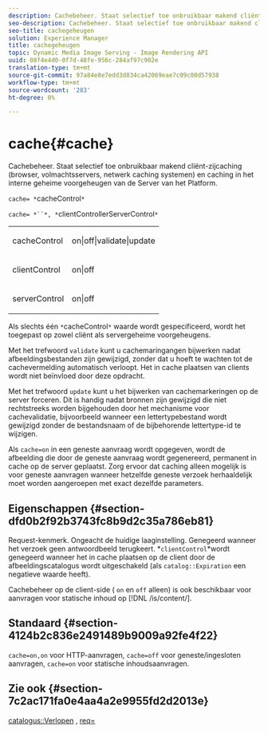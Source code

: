 ```yaml
---
description: Cachebeheer. Staat selectief toe onbruikbaar makend cliënt-zijcaching (browser, volmachtsservers, netwerk caching systemen) en caching in het interne geheime voorgeheugen van de Server van het Platform.
seo-description: Cachebeheer. Staat selectief toe onbruikbaar makend cliënt-zijcaching (browser, volmachtsservers, netwerk caching systemen) en caching in het interne geheime voorgeheugen van de Server van het Platform.
seo-title: cachegeheugen
solution: Experience Manager
title: cachegeheugen
topic: Dynamic Media Image Serving - Image Rendering API
uuid: 08f4e4d0-0f7d-48fe-956c-284af97c902e
translation-type: tm+mt
source-git-commit: 97a84e8e7edd3d834ca42069eae7c09c00d57938
workflow-type: tm+mt
source-wordcount: '283'
ht-degree: 0%

---
```



# cache{#cache}

Cachebeheer. Staat selectief toe onbruikbaar makend cliënt-zijcaching (browser, volmachtsservers, netwerk caching systemen) en caching in het interne geheime voorgeheugen van de Server van het Platform.

`cache= *`cacheControl`*`

`cache= *``*, *`clientControllerServerControl`*`

<table id="simpletable_70ACECAEA02F400C83B598FA13F1D00B"> 
 <tr class="strow"> 
  <td class="stentry"> <p><span class="codeph"> <span class="varname"> cacheControl</span></span> </p> </td> 
  <td class="stentry"> <p><span class="codeph"> on|off|validate|update</span> </p> </td> 
 </tr> 
 <tr class="strow"> 
  <td class="stentry"> <p><span class="codeph"> <span class="varname"> clientControl</span></span> </p></td> 
  <td class="stentry"> <p><span class="codeph"> on|off</span> </p></td> 
 </tr> 
 <tr class="strow"> 
  <td class="stentry"> <p><span class="codeph"> <span class="varname"> serverControl</span></span> </p></td> 
  <td class="stentry"> <p><span class="codeph"> on|off</span> </p></td> 
 </tr> 
</table>

Als slechts één `*`cacheControl`*` waarde wordt gespecificeerd, wordt het toegepast op zowel cliënt als servergeheime voorgeheugens.

Met het trefwoord `validate` kunt u cachemaringangen bijwerken nadat afbeeldingsbestanden zijn gewijzigd, zonder dat u hoeft te wachten tot de cachevermelding automatisch verloopt. Het in cache plaatsen van clients wordt niet beïnvloed door deze opdracht.

Met het trefwoord `update` kunt u het bijwerken van cachemarkeringen op de server forceren. Dit is handig nadat bronnen zijn gewijzigd die niet rechtstreeks worden bijgehouden door het mechanisme voor cachevalidatie, bijvoorbeeld wanneer een lettertypebestand wordt gewijzigd zonder de bestandsnaam of de bijbehorende lettertype-id te wijzigen.

Als `cache=on` in een geneste aanvraag wordt opgegeven, wordt de afbeelding die door de geneste aanvraag wordt gegenereerd, permanent in cache op de server geplaatst. Zorg ervoor dat caching alleen mogelijk is voor geneste aanvragen wanneer hetzelfde geneste verzoek herhaaldelijk moet worden aangeroepen met exact dezelfde parameters.

## Eigenschappen {#section-dfd0b2f92b3743fc8b9d2c35a786eb81}

Request-kenmerk. Ongeacht de huidige laaginstelling. Genegeerd wanneer het verzoek geen antwoordbeeld terugkeert. *`clientControl`*wordt genegeerd wanneer het in cache plaatsen op de client door de afbeeldingscatalogus wordt uitgeschakeld (als `catalog::Expiration` een negatieve waarde heeft).

Cachebeheer op de client-side ( `on` en `off` alleen) is ook beschikbaar voor aanvragen voor statische inhoud op [!DNL /is/content/].

## Standaard {#section-4124b2c836e2491489b9009a92fe4f22}

`cache=on,on` voor HTTP-aanvragen,  `cache=off` voor geneste/ingesloten aanvragen,  `cache=on` voor statische inhoudsaanvragen.

## Zie ook {#section-7c2ac171fa0e4aa4a2e9955fd2d2013e}

[catalogus::Verlopen](../../../../../is-api/image-catalog/image-serving-api-ref/c-image-catalog-reference/c-image-svg-data-reference/c-image-data-reference/r-expiration-cat.md#reference-a7afd668ecbb4d2da65d86259aa6a28a) ,  [req=](../../../../../is-api/http-ref/image-serving-api-ref/c-http-protocol-reference/c-command-reference/r-req/r-req.md#reference-907cdb4a97034db7ad94695f25552e76)
